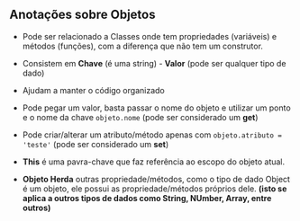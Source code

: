 ## Anotações sobre Objetos
    
  - Pode ser relacionado a Classes onde tem propriedades (variáveis) e métodos (funções), com a diferença que não tem um construtor.

  - Consistem em __Chave__ (é uma string) - __Valor__ (pode ser qualquer tipo de dado)

  - Ajudam a manter o código organizado

  - Pode pegar um valor, basta passar o nome do objeto e utilizar um ponto e o nome da chave `objeto.nome` (pode ser considerado um __get__)

  - Pode criar/alterar um atributo/método apenas com `objeto.atributo = 'teste'` (pode ser considerado um __set__)

  - __This__ é uma pavra-chave que faz referência ao escopo do objeto atual.

  - __Objeto Herda__ outras propriedade/métodos, como o tipo de dado Object é um objeto, ele possui as propriedade/métodos próprios dele. __(isto se aplica a outros tipos de dados como String, NUmber, Array, entre outros)__